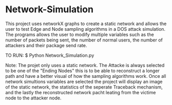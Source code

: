 # Network-Simulation
This project uses networkX graphs to create a static network and allows the user to test Edge and Node sampling algorithms in a 
DOS attack simulation. The programs allows the user to modify multiple variables such as the number of packets being sent, 
the number of normal users, the number of attackers and their package send rate. 

TO RUN:
$ Python Network_Simulation.py

Note: 
The projet only uses a static network. The Attacke is always selected to be one of the "Ending Nodes" this is to be able to 
reconstruct a longer path and have a better visual of how the sampling algorithms work. Once all network simultions variables are
selected the project will display an image of the static network, the statistics of the seperate Traceback mechanism, and the 
lastly the reconstructed network pacht leating from the victime node to the attacker node. 
